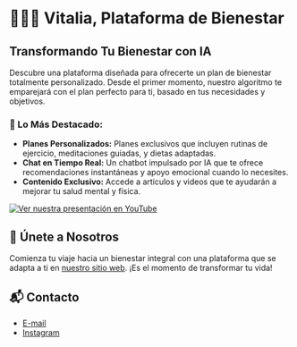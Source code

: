 # 🧘‍♀️🌻 Vitalia, Plataforma de Bienestar

## Transformando Tu Bienestar con IA

Descubre una plataforma diseñada para ofrecerte un plan de bienestar totalmente personalizado. Desde el primer momento, nuestro algoritmo te emparejará con el plan perfecto para ti, basado en tus necesidades y objetivos.

### 🌷 Lo Más Destacado:

- **Planes Personalizados:** Planes exclusivos que incluyen rutinas de ejercicio, meditaciones guiadas, y dietas adaptadas.
- **Chat en Tiempo Real:** Un chatbot impulsado por IA que te ofrece recomendaciones instantáneas y apoyo emocional cuando lo necesites.
- **Contenido Exclusivo:** Accede a artículos y videos que te ayudarán a mejorar tu salud mental y física.

[![Ver nuestra presentación en YouTube](https://img.youtube.com/vi/HnkO-6j1Vf0/0.jpg)](https://youtu.be/HnkO-6j1Vf0?si=Yykvn9824UVJD1fT)

## 👥 Únete a Nosotros

Comienza tu viaje hacia un bienestar integral con una plataforma que se adapta a ti en [nuestro sitio web](https://vitalia-selfcare.vercel.app/). ¡Es el momento de transformar tu vida!

## 📬 Contacto

- [E-mail](vitalia.selfcare@gmail.com)
- [Instagram](https://www.instagram.com/vitalia.selfcare/)
